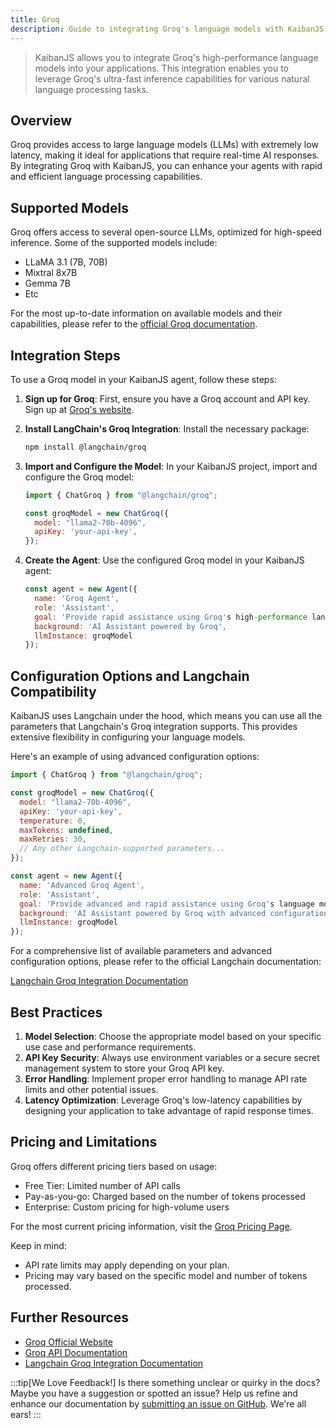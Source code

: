 ```yaml
---
title: Groq
description: Guide to integrating Groq's language models with KaibanJS
---
```


> KaibanJS allows you to integrate Groq's high-performance language models into your applications. This integration enables you to leverage Groq's ultra-fast inference capabilities for various natural language processing tasks.

## Overview

Groq provides access to large language models (LLMs) with extremely low latency, making it ideal for applications that require real-time AI responses. By integrating Groq with KaibanJS, you can enhance your agents with rapid and efficient language processing capabilities.

## Supported Models

Groq offers access to several open-source LLMs, optimized for high-speed inference. Some of the supported models include:

- LLaMA 3.1 (7B, 70B)
- Mixtral 8x7B
- Gemma 7B
- Etc

For the most up-to-date information on available models and their capabilities, please refer to the [official Groq documentation](https://console.groq.com/docs/models).

## Integration Steps

To use a Groq model in your KaibanJS agent, follow these steps:

1. **Sign up for Groq**: First, ensure you have a Groq account and API key. Sign up at [Groq's website](https://www.groq.com/).

2. **Install LangChain's Groq Integration**: Install the necessary package:

   ```bash
   npm install @langchain/groq
   ```

3. **Import and Configure the Model**: In your KaibanJS project, import and configure the Groq model:

   ```javascript
   import { ChatGroq } from "@langchain/groq";

   const groqModel = new ChatGroq({
     model: "llama2-70b-4096",
     apiKey: 'your-api-key',
   });
   ```

4. **Create the Agent**: Use the configured Groq model in your KaibanJS agent:

   ```javascript
   const agent = new Agent({
     name: 'Groq Agent',
     role: 'Assistant',
     goal: 'Provide rapid assistance using Groq's high-performance language models.',
     background: 'AI Assistant powered by Groq',
     llmInstance: groqModel
   });
   ```

## Configuration Options and Langchain Compatibility

KaibanJS uses Langchain under the hood, which means you can use all the parameters that Langchain's Groq integration supports. This provides extensive flexibility in configuring your language models.

Here's an example of using advanced configuration options:

```javascript
import { ChatGroq } from "@langchain/groq";

const groqModel = new ChatGroq({
  model: "llama2-70b-4096",
  apiKey: 'your-api-key',
  temperature: 0,
  maxTokens: undefined,
  maxRetries: 30,
  // Any other Langchain-supported parameters...
});

const agent = new Agent({
  name: 'Advanced Groq Agent',
  role: 'Assistant',
  goal: 'Provide advanced and rapid assistance using Groq's language models.',
  background: 'AI Assistant powered by Groq with advanced configuration',
  llmInstance: groqModel
});
```

For a comprehensive list of available parameters and advanced configuration options, please refer to the official Langchain documentation:

[Langchain Groq Integration Documentation](https://js.langchain.com/docs/integrations/chat/groq)

## Best Practices

1. **Model Selection**: Choose the appropriate model based on your specific use case and performance requirements.
2. **API Key Security**: Always use environment variables or a secure secret management system to store your Groq API key.
3. **Error Handling**: Implement proper error handling to manage API rate limits and other potential issues.
4. **Latency Optimization**: Leverage Groq's low-latency capabilities by designing your application to take advantage of rapid response times.

## Pricing and Limitations

Groq offers different pricing tiers based on usage:

- Free Tier: Limited number of API calls
- Pay-as-you-go: Charged based on the number of tokens processed
- Enterprise: Custom pricing for high-volume users

For the most current pricing information, visit the [Groq Pricing Page](https://groq.com/pricing/).

Keep in mind:
- API rate limits may apply depending on your plan.
- Pricing may vary based on the specific model and number of tokens processed.

## Further Resources

- [Groq Official Website](https://groq.com/)
- [Groq API Documentation](https://console.groq.com/docs/quickstart)
- [Langchain Groq Integration Documentation](https://js.langchain.com/docs/integrations/chat/groq)

:::tip[We Love Feedback!]
Is there something unclear or quirky in the docs? Maybe you have a suggestion or spotted an issue? Help us refine and enhance our documentation by [submitting an issue on GitHub](https://github.com/kaiban-ai/KaibanJS/issues). We're all ears!
:::
